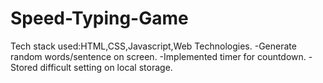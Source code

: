 # Speed-Typing-Game
Tech stack used:HTML,CSS,Javascript,Web Technologies.
-Generate random words/sentence on screen.
-Implemented timer for countdown.
-Stored difficult setting on local storage.
